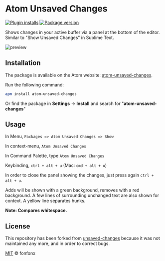 # Atom Unsaved Changes

[![Plugin installs](https://img.shields.io/apm/dm/atom-unsaved-changes.svg?style=flat-square)](https://atom.io/packages/atom-unsaved-changes)
[![Package version](https://img.shields.io/apm/v/atom-unsaved-changes.svg?style=flat-square)](https://atom.io/packages/atom-unsaved-changes)

Shows changes in your active buffer via a panel at the bottom of the editor.
Similar to "Show Unsaved Changes" in Sublime Text.

![preview](https://cloud.githubusercontent.com/assets/12617169/7885149/496b1540-05f0-11e5-9a91-b85a4e6ad2f4.png)

## Installation

The package is available on the Atom website: [atom-unsaved-changes](https://atom.io/packages/atom-unsaved-changes).

Run the following command:
```sh
apm install atom-unsaved-changes
```
Or find the package in **Settings** &rarr; **Install** and search for "**atom-unsaved-changes**"

## Usage

In Menu, `Packages => Atom Unsaved Changes => Show`

In context-menu, `Atom Unsaved Changes`

In Command Palette, type `Atom Unsaved Changes`

Keybinding, `ctrl + alt + u` (Mac: `cmd + alt + u`)

In order to close the panel showing the changes, just press again `ctrl + alt + u`.

Adds will be shown with a green background, removes with a red background.
A few lines of surrounding unchanged text are also shown for context.
A yellow line separates hunks.

**Note: Compares whitespace.**

## License

This repository has been forked from [unsaved-changes](https://github.com/Ge-Bra/unsaved-changes) because it was not maintained any more, and in order to correct bugs.

[MIT](LICENSE.md) © fonfonx
